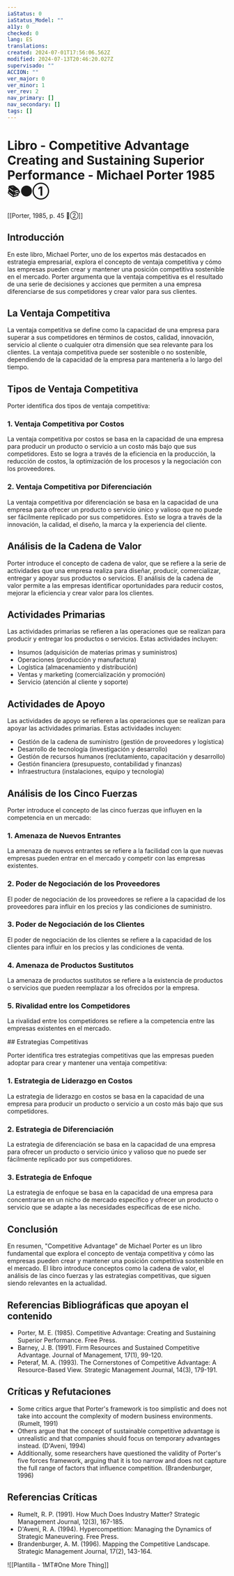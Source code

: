 ```yaml
---
iaStatus: 0
iaStatus_Model: ""
a11y: 0
checked: 0
lang: ES
translations: 
created: 2024-07-01T17:56:06.562Z
modified: 2024-07-13T20:46:20.027Z
supervisado: ""
ACCION: ""
ver_major: 0
ver_minor: 1
ver_rev: 2
nav_primary: []
nav_secondary: []
tags: []
---
```

# Libro - Competitive Advantage Creating and Sustaining Superior Performance - Michael Porter 1985 📚⚫①

[[Porter, 1985, p. 45 🔴②]]

## Introducción

En este libro, Michael Porter, uno de los expertos más destacados en estrategia empresarial, explora el concepto de ventaja competitiva y cómo las empresas pueden crear y mantener una posición competitiva sostenible en el mercado. Porter argumenta que la ventaja competitiva es el resultado de una serie de decisiones y acciones que permiten a una empresa diferenciarse de sus competidores y crear valor para sus clientes.

## La Ventaja Competitiva

La ventaja competitiva se define como la capacidad de una empresa para superar a sus competidores en términos de costos, calidad, innovación, servicio al cliente o cualquier otra dimensión que sea relevante para los clientes. La ventaja competitiva puede ser sostenible o no sostenible, dependiendo de la capacidad de la empresa para mantenerla a lo largo del tiempo.

## Tipos de Ventaja Competitiva

Porter identifica dos tipos de ventaja competitiva:

### 1. Ventaja Competitiva por Costos

La ventaja competitiva por costos se basa en la capacidad de una empresa para producir un producto o servicio a un costo más bajo que sus competidores. Esto se logra a través de la eficiencia en la producción, la reducción de costos, la optimización de los procesos y la negociación con los proveedores.

### 2. Ventaja Competitiva por Diferenciación

La ventaja competitiva por diferenciación se basa en la capacidad de una empresa para ofrecer un producto o servicio único y valioso que no puede ser fácilmente replicado por sus competidores. Esto se logra a través de la innovación, la calidad, el diseño, la marca y la experiencia del cliente.

## Análisis de la Cadena de Valor

Porter introduce el concepto de cadena de valor, que se refiere a la serie de actividades que una empresa realiza para diseñar, producir, comercializar, entregar y apoyar sus productos o servicios. El análisis de la cadena de valor permite a las empresas identificar oportunidades para reducir costos, mejorar la eficiencia y crear valor para los clientes.

## Actividades Primarias

Las actividades primarias se refieren a las operaciones que se realizan para producir y entregar los productos o servicios. Estas actividades incluyen:

* Insumos (adquisición de materias primas y suministros)
* Operaciones (producción y manufactura)
* Logística (almacenamiento y distribución)
* Ventas y marketing (comercialización y promoción)
* Servicio (atención al cliente y soporte)

## Actividades de Apoyo

Las actividades de apoyo se refieren a las operaciones que se realizan para apoyar las actividades primarias. Estas actividades incluyen:

* Gestión de la cadena de suministro (gestión de proveedores y logística)
* Desarrollo de tecnología (investigación y desarrollo)
* Gestión de recursos humanos (reclutamiento, capacitación y desarrollo)
* Gestión financiera (presupuesto, contabilidad y finanzas)
* Infraestructura (instalaciones, equipo y tecnología)

## Análisis de los Cinco Fuerzas

Porter introduce el concepto de las cinco fuerzas que influyen en la competencia en un mercado:

### 1. Amenaza de Nuevos Entrantes

La amenaza de nuevos entrantes se refiere a la facilidad con la que nuevas empresas pueden entrar en el mercado y competir con las empresas existentes.

### 2. Poder de Negociación de los Proveedores

El poder de negociación de los proveedores se refiere a la capacidad de los proveedores para influir en los precios y las condiciones de suministro.

### 3. Poder de Negociación de los Clientes

El poder de negociación de los clientes se refiere a la capacidad de los clientes para influir en los precios y las condiciones de venta.

### 4. Amenaza de Productos Sustitutos

La amenaza de productos sustitutos se refiere a la existencia de productos o servicios que pueden reemplazar a los ofrecidos por la empresa.

### 5. Rivalidad entre los Competidores

La rivalidad entre los competidores se refiere a la competencia entre las empresas existentes en el mercado.

## Estrategias Competitivas

Porter identifica tres estrategias competitivas que las empresas pueden adoptar para crear y mantener una ventaja competitiva:

### 1. Estrategia de Liderazgo en Costos

La estrategia de liderazgo en costos se basa en la capacidad de una empresa para producir un producto o servicio a un costo más bajo que sus competidores.

### 2. Estrategia de Diferenciación

La estrategia de diferenciación se basa en la capacidad de una empresa para ofrecer un producto o servicio único y valioso que no puede ser fácilmente replicado por sus competidores.

### 3. Estrategia de Enfoque

La estrategia de enfoque se basa en la capacidad de una empresa para concentrarse en un nicho de mercado específico y ofrecer un producto o servicio que se adapte a las necesidades específicas de ese nicho.

## Conclusión

En resumen, "Competitive Advantage" de Michael Porter es un libro fundamental que explora el concepto de ventaja competitiva y cómo las empresas pueden crear y mantener una posición competitiva sostenible en el mercado. El libro introduce conceptos como la cadena de valor, el análisis de las cinco fuerzas y las estrategias competitivas, que siguen siendo relevantes en la actualidad.

## Referencias Bibliográficas que apoyan el contenido

* Porter, M. E. (1985). Competitive Advantage: Creating and Sustaining Superior Performance. Free Press.
* Barney, J. B. (1991). Firm Resources and Sustained Competitive Advantage. Journal of Management, 17(1), 99-120.
* Peteraf, M. A. (1993). The Cornerstones of Competitive Advantage: A Resource-Based View. Strategic Management Journal, 14(3), 179-191.

## Críticas y Refutaciones

* Some critics argue that Porter's framework is too simplistic and does not take into account the complexity of modern business environments. (Rumelt, 1991)
* Others argue that the concept of sustainable competitive advantage is unrealistic and that companies should focus on temporary advantages instead. (D'Aveni, 1994)
* Additionally, some researchers have questioned the validity of Porter's five forces framework, arguing that it is too narrow and does not capture the full range of factors that influence competition. (Brandenburger, 1996)

## Referencias Críticas

* Rumelt, R. P. (1991). How Much Does Industry Matter? Strategic Management Journal, 12(3), 167-185.
* D'Aveni, R. A. (1994). Hypercompetition: Managing the Dynamics of Strategic Maneuvering. Free Press.
* Brandenburger, A. M. (1996). Mapping the Competitive Landscape. Strategic Management Journal, 17(2), 143-164.

![[Plantilla - 1MT#One More Thing]]